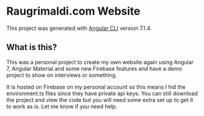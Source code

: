 # Raugrimaldi.com Website

This project was generated with [Angular CLI](https://github.com/angular/angular-cli) version 7.1.4.

## What is this?

This was a personal project to create my own website again using Angular 7, Angular Material and some new Firebase features and have a demo project to show on interviews or something.     
    
It is hosted on Firebase on my personal account so this means I hid the environment.ts files since they have private api keys. You can still download the project and view the code but you will need some extra set up to get it to work as is. Let me know if you need help.

